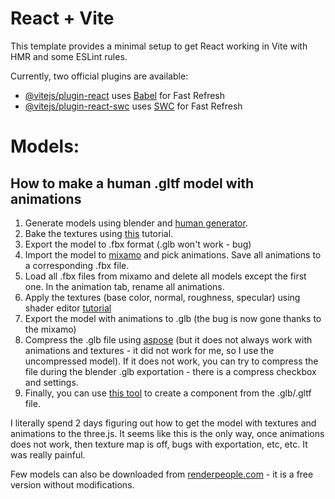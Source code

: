 # React + Vite

This template provides a minimal setup to get React working in Vite with HMR and some ESLint rules.

Currently, two official plugins are available:

- [@vitejs/plugin-react](https://github.com/vitejs/vite-plugin-react/blob/main/packages/plugin-react/README.md) uses [Babel](https://babeljs.io/) for Fast Refresh
- [@vitejs/plugin-react-swc](https://github.com/vitejs/vite-plugin-react-swc) uses [SWC](https://swc.rs/) for Fast Refresh


# Models:

## How to make a human .gltf model with animations
 1. Generate models using blender and [human generator](https://www.humgen3d.com/).
 2. Bake the textures using [this](https://www.youtube.com/watch?v=NROaBVaQ0do) tutorial.
 3. Export the model to .fbx format (.glb won't work - bug)
 4. Import the model to [mixamo](https://www.mixamo.com) and pick animations. Save all animations to a corresponding .fbx file.
 5. Load all .fbx files from mixamo and delete all models except the first one. In the animation tab, rename all animations.
 6. Apply the textures (base color, normal, roughness, specular) using shader editor [tutorial](https://www.youtube.com/watch?v=mX5O5v_d3aE)
 7. Export the model with animations to .glb (the bug is now gone thanks to the mixamo)
 8. Compress the .glb file using [aspose](https://products.aspose.app/3d/compression/gltf) (but it does not always work with animations and textures - it did not work for me, so I use the uncompressed model). If it does not work, you can try to compress the file during the blender .glb exportation - there is a compress checkbox and settings.
 9. Finally, you can use [this tool](https://gltf.pmnd.rs/) to create a component from the .glb/.gltf file.

I literally spend 2 days figuring out how to get the model with textures and animations to the three.js. It seems like this is the only way, once animations does not work, then texture map is off, bugs with exportation, etc, etc. It was really painful.

Few models can also be downloaded from [renderpeople.com](https://renderpeople.com/free-3d-people/) - it is a free version without modifications.